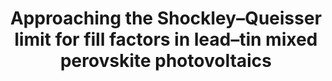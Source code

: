 ---
layout: default
title: Approaching the Shockley–Queisser limit for fill factors in lead–tin mixed perovskite photovoltaics
authors: KDG Imalka Jayawardena, Rajapakshe MI Bandara, <b>Maurizio Monti</b>, Edward Butler-Caddle, T Pichler, H Shiozawa, Z Wang, S Jenatsch, SJ Hinder, MG Masteghin, M Patel, HM Thirimanne, W Zhang, RA Sporea, James Lloyd-Hughes, S Ravi P Silva
publication: Journal of Materials Chemistry A, <b>8</b>(2), 693-705
year: 2019
number: 3
doi: https://doi.org/10.1039/C9TA10543C 
---